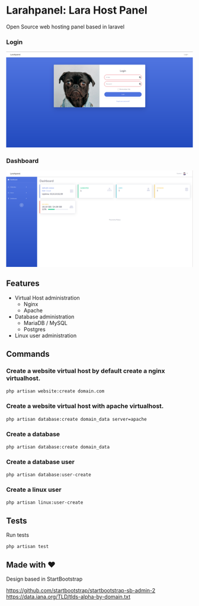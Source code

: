 # Larahpanel: Lara Host Panel

Open Source web hosting panel based in laravel

### Login
![Larahpanel Login Screenshot](https://github.com/Roskus/larahpanel/blob/main/doc/screenshoot/login.png)

### Dashboard
![Larahpanel Dashboard Screenshot](https://github.com/Roskus/larahpanel/blob/main/doc/screenshoot/dashboard.png)

## Features

* Virtual Host administration
    * Nginx
    * Apache
* Database administration
    * MariaDB / MySQL
    * Postgres
* Linux user administration

## Commands

### Create a website virtual host by default create a nginx virtualhost.

```terminal
php artisan website:create domain.com
```

### Create a website virtual host with apache virtualhost.
```terminal
php artisan database:create domain_data server=apache
```

### Create a database

```terminal
php artisan database:create domain_data
```

### Create a database user

```terminal
php artisan database:user-create
```

### Create a linux user

```terminal
php artisan linux:user-create
```

## Tests
Run tests
```terminal
php artisan test
```

## Made with ❤️

Design based in StartBootstrap

https://github.com/startbootstrap/startbootstrap-sb-admin-2
https://data.iana.org/TLD/tlds-alpha-by-domain.txt
